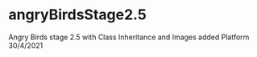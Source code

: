 # angryBirdsStage2.5
Angry Birds stage 2.5 with Class Inheritance and Images
added Platform 30/4/2021
